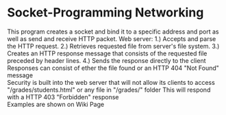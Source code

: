 # Socket-Programming Networking
This program creates a socket and bind it to a specific address and port as well as send and receive HTTP packet.
Web server:
1.) Accepts and parse the HTTP request.
2.) Retrieves requested file from server's file system.
3.) Creates an HTTP response message that consists of the requested file preceded by header lines.
4.) Sends the response directly to the client
Responses can consist of ether the file found or an HTTP 404 "Not Found" message\
Security is built into the web server that will not allow its clients to access "/grades/students.html" or any file in "/grades/" folder
This will respond with a HTTP 403 "Forbidden" response\
Examples are shown on Wiki Page

